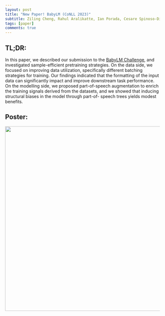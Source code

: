 ```yaml
---
layout: post
title: "New Paper! BabyLM (CoNLL 2023)"
subtitle: Ziling Cheng, Rahul Aralikatte, Ian Porada, Cesare Spinoso-Di Piano, and Jackie Chi Kit Cheung
tags: [paper]
comments: true
---
```

## TL;DR:
In this paper, we described our submission to the [BabyLM Challenge](https://babylm.github.io/), and investigated sample-efficient pretraining strategies. 
On the data side, we focused on improving data utilization, specifically different batching strategies for training. Our
findings indicated that the formatting of the input data can significantly impact and improve downstream
task performance. On the modelling side, we proposed part-of-speech augmentation to enrich the training signals derived from the datasets, 
and we showed that inducing structural biases in the model through part-of-
speech trees yields modest benefits.

## Poster:
<center><img src="https://drive.google.com/uc?id=1vSg1HeVFTdCOWAlaiGRTQkzar6DqbFvG" width="600"></center>
